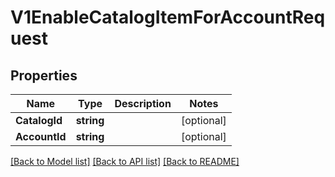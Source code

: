 # V1EnableCatalogItemForAccountRequest

## Properties

Name | Type | Description | Notes
------------ | ------------- | ------------- | -------------
**CatalogId** | **string** |  | [optional] 
**AccountId** | **string** |  | [optional] 

[[Back to Model list]](../README.md#documentation-for-models) [[Back to API list]](../README.md#documentation-for-api-endpoints) [[Back to README]](../README.md)


